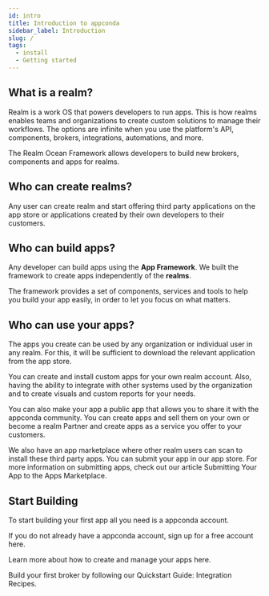 ```yaml
---
id: intro
title: Introduction to appconda
sidebar_label: Introduction
slug: /
tags:
  - install
  - Getting started
---
```


## What is a realm?

Realm is a work OS that powers developers to run apps. This is how realms enables teams and organizations to create custom solutions to manage their workflows. The options are infinite when you use the platform's API, components, brokers, integrations, automations, and more.

The Realm Ocean Framework allows developers to build new brokers, components and apps for realms.

## Who can create realms?

Any user can create realm and start offering third party applications on the app store or applications created by their own developers to their customers.

## Who can build apps?
Any developer can build apps using the **App Framework**. We built the framework to create apps independently of the **realms**.

The framework provides a set of components, services and tools to help you build your app easily, in order to let you focus on what matters.

## Who can use your apps?

The apps you create can be used by any organization or individual user in any realm. For this, it will be sufficient to download the relevant application from the app store.

You can create and install custom apps for your own realm account. Also, having the ability to integrate with other systems used by the organization and to create visuals and custom reports for your needs.

You can also make your app a public app that allows you to share it with the appconda community. You can create apps and sell them on your own or become a realm Partner and create apps as a service you offer to your customers.

We also have an app marketplace where other realm users can scan to install these third party apps. You can submit your app in our app store. For more information on submitting apps, check out our article Submitting Your App to the Apps Marketplace.

## Start Building

To start building your first app all you need is a appconda account.

If you do not already have a appconda account, sign up for a free account here.

Learn more about how to create and manage your apps here.

Build your first broker by following our Quickstart Guide: Integration Recipes.